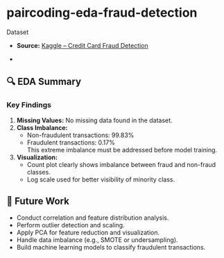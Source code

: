 # paircoding-eda-fraud-detection

Dataset
- **Source:** [Kaggle – Credit Card Fraud Detection](https://www.kaggle.com/datasets/mlg-ulb/creditcardfraud)

- 
## 🔍 EDA Summary
### Key Findings
1. **Missing Values:** No missing data found in the dataset.  
2. **Class Imbalance:**  
   - Non-fraudulent transactions: 99.83%  
   - Fraudulent transactions: 0.17%  
   This extreme imbalance must be addressed before model training.  
3. **Visualization:**  
   - Count plot clearly shows imbalance between fraud and non-fraud classes.  
   - Log scale used for better visibility of minority class.

## 🔄 Future Work
- Conduct correlation and feature distribution analysis.  
- Perform outlier detection and scaling.  
- Apply PCA for feature reduction and visualization.  
- Handle data imbalance (e.g., SMOTE or undersampling).  
- Build machine learning models to classify fraudulent transactions.
